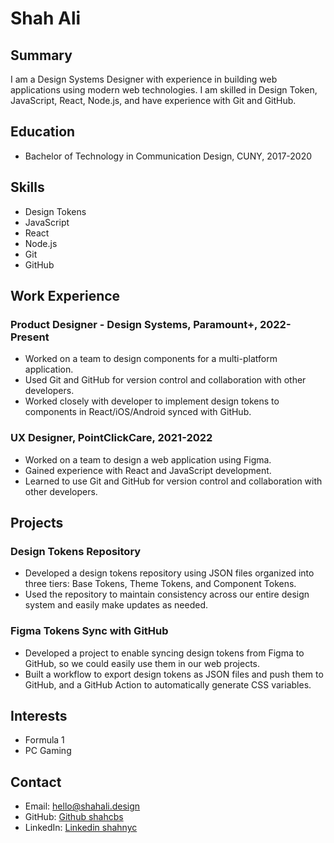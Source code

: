 # Shah Ali

## Summary

I am a Design Systems Designer with experience in building web applications using modern web technologies. I am skilled in Design Token, JavaScript, React, Node.js, and have experience with Git and GitHub.

## Education

- Bachelor of Technology in Communication Design, CUNY, 2017-2020

## Skills

- Design Tokens
- JavaScript
- React
- Node.js
- Git
- GitHub

## Work Experience

### Product Designer - Design Systems, Paramount+, 2022-Present

- Worked on a team to design components for a multi-platform application.
- Used Git and GitHub for version control and collaboration with other developers.
- Worked closely with developer to implement design tokens to components in React/iOS/Android synced with GitHub.

### UX Designer, PointClickCare, 2021-2022

- Worked on a team to design a web application using Figma.
- Gained experience with React and JavaScript development.
- Learned to use Git and GitHub for version control and collaboration with other developers.

## Projects

### Design Tokens Repository

- Developed a design tokens repository using JSON files organized into three tiers: Base Tokens, Theme Tokens, and Component Tokens.
- Used the repository to maintain consistency across our entire design system and easily make updates as needed.

### Figma Tokens Sync with GitHub

- Developed a project to enable syncing design tokens from Figma to GitHub, so we could easily use them in our web projects.
- Built a workflow to export design tokens as JSON files and push them to GitHub, and a GitHub Action to automatically generate CSS variables.

## Interests

- Formula 1
- PC Gaming

## Contact

- Email: hello@shahali.design
- GitHub: [Github shahcbs](https://github.com/shahcbs)
- LinkedIn: [Linkedin shahnyc](https://www.linkedin.com/in/shahnyc/)

